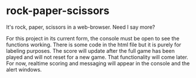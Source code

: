 # rock-paper-scissors
It's rock, paper, scissors in a web-browser. Need I say more?

For this project in its current form, the console must be open to see the functions working. There is some code in the html file but it is purely for labeling purposes. The score will update after the full game has been played and will not reset for a new game. That functionality will come later. For now, realtime scoring and messaging will appear in the console and the alert windows. 